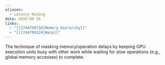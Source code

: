 ```yaml
---
aliases:
  - Latency Hiding
date: 2025-04-16
links:
  - "[[1744799718|Memory Hierarchy]]"
  - "[[1744799324|Warp]]"
---
```

The technique of masking memory/operation delays by keeping GPU execution units busy with other work while waiting for slow operations (e.g., global memory accesses) to complete.
